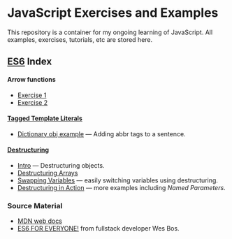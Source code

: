 # JavaScript Exercises and Examples

This repository is a container for my ongoing learning of JavaScript. All examples, exercises, tutorials, etc are stored here.

## [ES6](https://github.com/nabrus/js-exercises/tree/master/wesbos-es6) Index

#### Arrow functions

*  [Exercise 1](https://github.com/nabrus/js-exercises/blob/master/wesbos-es6/arrow-func-ex1.html)
*  [Exercise 2](https://github.com/nabrus/js-exercises/blob/master/wesbos-es6/arrow-func-ex2.html)

#### [Tagged Template Literals](https://github.com/nabrus/js-exercises/tree/master/wesbos-es6/template_strings)

*  [Dictionary obj example](https://github.com/nabrus/js-exercises/blob/master/wesbos-es6/template_strings/tagged-templates-dictonary.html) — Adding abbr tags to a sentence.

#### [Destructuring](https://github.com/nabrus/js-exercises/tree/master/wesbos-es6/destructuring)

*  [Intro](https://github.com/nabrus/js-exercises/blob/master/wesbos-es6/destructuring/destructuring-intro.html) — Destructuring objects.
*  [Destructuring Arrays](https://github.com/nabrus/js-exercises/blob/master/wesbos-es6/destructuring/destructuring-arrays.html)
*  [Swapping Variables](https://github.com/nabrus/js-exercises/blob/master/wesbos-es6/destructuring/swapping-vars-destructuring.html) — easily switching variables using destructuring.
*  [Destructuring in Action](https://github.com/nabrus/js-exercises/blob/master/wesbos-es6/destructuring/destructuring-and-functions.html) — more examples including *Named Parameters*.


### Source Material
*  [MDN web docs](https://developer.mozilla.org)
*  [ES6 FOR EVERYONE!](https://es6.io/) from fullstack developer Wes Bos.